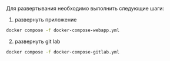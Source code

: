 Для развертывания необходимо выполнить следующие шаги:
1. развернуть приложение
```bash
docker compose -f docker-compose-webapp.yml
```
2. развернуть git lab
```bash
docker compose -f docker-compose-gitlab.yml
```
